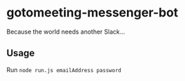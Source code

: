 # gotomeeting-messenger-bot
Because the world needs another Slack...

## Usage

Run `node run.js emailAddress password`
